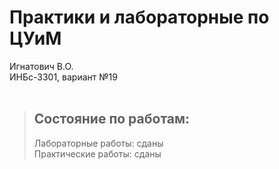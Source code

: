 # Практики и лабораторные по ЦУиМ
Игнатович В.О.<br/>ИНБс-3301, вариант №19
<br/><br/>
> <h2>Состояние по работам:</h2>
> Лабораторные работы: сданы</br>
> Практические работы: сданы
